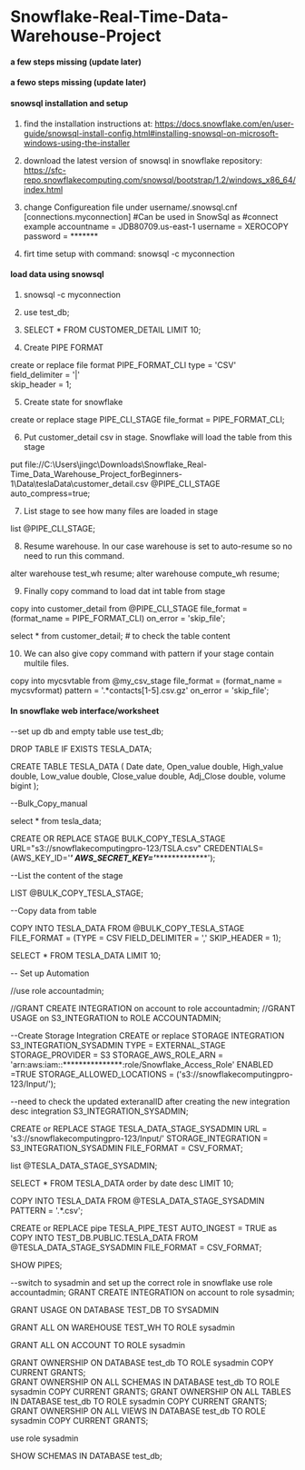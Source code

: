 # Snowflake-Real-Time-Data-Warehouse-Project



#### a few steps missing (update later) 

#### a fewo steps missing (update later)



#### snowsql installation and setup

1. find the installation instructions at:
https://docs.snowflake.com/en/user-guide/snowsql-install-config.html#installing-snowsql-on-microsoft-windows-using-the-installer

2. download the latest version of snowsql in snowflake repository:
https://sfc-repo.snowflakecomputing.com/snowsql/bootstrap/1.2/windows_x86_64/index.html

3. change Configureation file under username/.snowsql.cnf
[connections.myconnection]
#Can be used in SnowSql as #connect example
accountname = JDB80709.us-east-1
username = XEROCOPY
password = *******

4. firt time setup with command:
snowsql -c myconnection


#### load data using snowsql 
1. snowsql -c myconnection  

2. use test_db;

3. SELECT * FROM CUSTOMER_DETAIL LIMIT 10;

4. Create PIPE FORMAT

create or replace file format PIPE_FORMAT_CLI
  type = 'CSV'  
  field_delimiter = '|'  
  skip_header = 1;
  
5. Create state for snowflake

create or replace stage PIPE_CLI_STAGE
file_format = PIPE_FORMAT_CLI;
  
6. Put customer_detail csv in stage. Snowflake will load the table from this stage

put
file://C:\Users\jingc\Downloads\Snowflake_Real-Time_Data_Warehouse_Project_forBeginners-1\Data\teslaData\customer_detail.csv
@PIPE_CLI_STAGE auto_compress=true;

7. List stage to see how many files are loaded in stage

list @PIPE_CLI_STAGE;


8. Resume warehouse. In our case warehouse is set to auto-resume so no need to run this command. 

alter warehouse test_wh resume;
alter warehouse compute_wh resume;

9. Finally copy command to load dat int table from stage

copy into customer_detail
  from @PIPE_CLI_STAGE
  file_format = (format_name = PIPE_FORMAT_CLI)
  on_error = 'skip_file';
 
select * from customer_detail;  # to check the table content
  
 
10. We can also give copy command with pattern if your stage contain multile files.
 
copy into mycsvtable
  from @my_csv_stage
  file_format = (format_name = mycsvformat)
  pattern = '.*contacts[1-5].csv.gz'
  on_error = 'skip_file';



#### In snowflake web interface/worksheet

--set up db and empty table
use test_db;

DROP TABLE IF EXISTS TESLA_DATA;

CREATE TABLE TESLA_DATA (
    Date            date,
    Open_value      double,
    High_value      double,
    Low_value       double,
    Close_value     double,
    Adj_Close       double,
    volume          bigint
    );







--Bulk_Copy_manual

select * from tesla_data;
    
CREATE OR REPLACE STAGE BULK_COPY_TESLA_STAGE URL="s3://snowflakecomputingpro-123/TSLA.csv"
CREDENTIALS=(AWS_KEY_ID='*****************' AWS_SECRET_KEY='******************************'); 

--List the content of the stage

LIST @BULK_COPY_TESLA_STAGE;

--Copy data from table

COPY INTO TESLA_DATA
FROM @BULK_COPY_TESLA_STAGE
FILE_FORMAT = (TYPE = CSV FIELD_DELIMITER = ',' SKIP_HEADER = 1);

SELECT * FROM TESLA_DATA LIMIT 10;






-- Set up Automation

//use role accountadmin;

//GRANT CREATE INTEGRATION on account to role accountadmin;
//GRANT USAGE on S3_INTEGRATION to ROLE ACCOUNTADMIN;

--Create Storage Integration
CREATE or replace STORAGE INTEGRATION S3_INTEGRATION_SYSADMIN
TYPE = EXTERNAL_STAGE
STORAGE_PROVIDER = S3
STORAGE_AWS_ROLE_ARN = 'arn:aws:iam::***************:role/Snowflake_Access_Role'
ENABLED =TRUE
STORAGE_ALLOWED_LOCATIONS = ('s3://snowflakecomputingpro-123/Input/');

--need to check the updated exteranalID after creating the new integration
desc integration S3_INTEGRATION_SYSADMIN;


CREATE or REPLACE STAGE TESLA_DATA_STAGE_SYSADMIN
URL = 's3://snowflakecomputingpro-123/Input/'
STORAGE_INTEGRATION = S3_INTEGRATION_SYSADMIN
FILE_FORMAT = CSV_FORMAT;

list @TESLA_DATA_STAGE_SYSADMIN;

SELECT * FROM TESLA_DATA order by date desc LIMIT 10;

COPY INTO TESLA_DATA
FROM @TESLA_DATA_STAGE_SYSADMIN
PATTERN = '.*.csv';

CREATE or REPLACE pipe TESLA_PIPE_TEST AUTO_INGEST = TRUE as 
COPY INTO TEST_DB.PUBLIC.TESLA_DATA
FROM @TESLA_DATA_STAGE_SYSADMIN
FILE_FORMAT = CSV_FORMAT;

SHOW PIPES;









--switch to sysadmin and set up the correct role in snowflake
use role accountadmin;
GRANT CREATE INTEGRATION on account to role sysadmin;

GRANT USAGE ON DATABASE TEST_DB TO SYSADMIN

GRANT ALL ON WAREHOUSE TEST_WH TO ROLE sysadmin

GRANT ALL ON ACCOUNT TO ROLE sysadmin

GRANT OWNERSHIP ON DATABASE test_db TO ROLE sysadmin COPY CURRENT GRANTS;    
GRANT OWNERSHIP ON ALL SCHEMAS IN DATABASE test_db TO ROLE sysadmin COPY CURRENT GRANTS;
GRANT OWNERSHIP ON ALL TABLES IN DATABASE test_db TO ROLE sysadmin COPY CURRENT GRANTS; 
GRANT OWNERSHIP ON ALL VIEWS IN DATABASE test_db TO ROLE sysadmin COPY CURRENT GRANTS; 

use role sysadmin

SHOW SCHEMAS IN DATABASE test_db;





